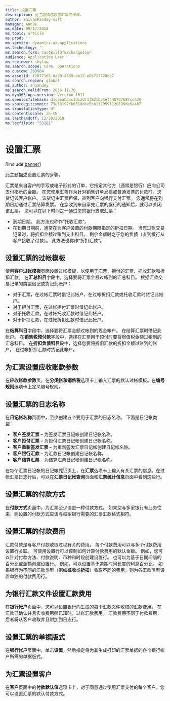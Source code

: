 ```yaml
---
title: 设置汇票
description: 此主题描述设置汇票的步骤。
author: ShivamPandey-msft
manager: AnnBe
ms.date: 09/17/2018
ms.topic: article
ms.prod: ''
ms.service: dynamics-ax-applications
ms.technology: ''
ms.search.form: CustBillOfExchangeJour
audience: Application User
ms.reviewer: shylaw
ms.search.scope: Core, Operations
ms.custom: 269964
ms.assetid: f2077165-da90-4359-ab12-e05717728dc7
ms.search.region: global
ms.author: shpandey
ms.search.validFrom: 2016-11-30
ms.dyn365.ops.version: Version 1611
ms.openlocfilehash: d1caeaba4c3dc2df1f821ba4e44d0727687cca30
ms.sourcegitcommit: 73e10192fb6318dee5bb1129591120199de6a487
ms.translationtype: HT
ms.contentlocale: zh-CN
ms.lasthandoff: 12/20/2018
ms.locfileid: "53281"
---
```

# <a name="set-up-bills-of-exchange"></a>设置汇票

[!include [banner](../includes/banner.md)]

此主题描述设置汇票的步骤。

汇票是来自客户的手写或电子形式的订单，它指定其他方（通常是银行）应向公司支付指示的金额。 在您使用汇票作为针对销售订单发票或普通发票的付款时，您贷记该客户帐户。 该贷记由汇票担保，直到客户向银行支付汇票。 您通常将在到期日期通过汇票结算发票。 在您收到来自承兑汇票的银行的通知后，就可以关闭该汇票。 您可以在以下时间之一通过您的银行支取汇票：

-   到期日期。 此方法也称作“托收汇款”。
-   在到期日期前，通常在为客户设置的付款期限指定的折扣日期。 当您过账交易记录时，将折扣金额过账到支出科目。 剩余金额时之于您的负债（直到银行从客户接收了付款）。 此方法也称作“折扣汇款”。

## <a name="set-up-posting-profiles-for-bills-of-exchange"></a>设置汇票的过帐模板

使用**客户过帐模板**页面设置过帐模板，以便用于汇票、拒付的汇票、托收汇款和折扣汇款。 在**汇总科目**字段中，选择要将汇票金额过帐到的汇总科目。 根据汇款交易记录的类型借记或贷记此账户：
-   对于汇票，在过帐汇票时借记此帐户，在过帐折扣汇款或托收汇款时贷记此帐户。
-   对于拒付汇票，在过帐拒付汇票时借记此帐户。
-   对于托收汇款，在过帐托收汇款时借记此帐户。
-   对于折扣汇款，在过帐折扣汇款时借记此帐户。

在**结算科目**字段中，选择要将汇票金额过帐到的现金帐户。 在结算汇票时借记此帐户。 在**销售税预付款**字段中，选择在汇票用于预付时要将增值税金额过帐到的汇总科目。 在**折扣负债科目**段中，选择您要将折旧汇款的折扣金额过账到的账户。 在过帐折扣汇款时贷记此帐户。

## <a name="set-up-accounts-receivable-parameters-for-bills-of-exchange"></a>为汇票设置应收账款参数

在**应收账款参数**页，在**分类帐和销售税**选项卡上输入汇票的默认过帐模板。在**编号规则**选项卡上定义编号规则。

## <a name="set-up-journal-names-for-bills-of-exchange"></a>设置汇票的日志名称


在**日记帐名称**页面中，至少创建五个要用于汇票的日志名称。 下面是日记帐类型：
-   **客户签发汇票** – 为签发汇票日记帐创建日记帐名称。
-   **客户拒付汇票** – 为拒付汇票日记帐创建日记帐名称。
-   **客户重新签发汇票** – 为重新签发汇票日记帐创建日记帐名称。
-   **客户银行汇款** – 为汇款日记帐创建日记帐名称。
-   **客户结算汇票** – 为结算汇票日记帐创建日记帐名称。

在每个汇票日记帐的日记帐凭证页上，在**汇票**选项卡上输入有关汇票的信息。在过帐汇票日志行后，可以在**汇票日记帐查询**页面和**汇票统计信息**页面中看到这些行。

## <a name="set-up-methods-of-payment-for-bills-of-exchange"></a>设置汇票的付款方式

在**付款方式**页面中，为汇票至少设置一种付款方式。 如果您与多家银行有业务往来，则设置的付款方式应该与每家银行需要的汇票汇款格式相符。

## <a name="set-up-payment-fees-for-bills-of-exchange"></a>设置汇票的付款费用

汇款付款是与客户付款收取过程有关的费用。 每个付款费用可以与多个付款费用设置行关联。 可使用设置行可以控制如何计算付款费用的默认金额。 例如，您可以针对付款方法、付款说明、币种和时段创建设置行。 也可以为基于日期间隔的百分比或金额创建设置行。 例如，可以设置基于逾期时间长度的利息百分比。 如果银行为不同的汇款类型（例如**征收**或**折扣**）收取不同的费用，则为各汇款类型设置单独的付款费用行。

## <a name="set-up-remittance-fees-for-bank-remittance-files"></a>为银行汇款文件设置汇款费用

在**银行帐户**页面中，您可以设置银行向生成的每个汇款文件收取的汇款费用。 在汇款已确认并且实收费用额已知时，过帐汇款费用。 汇款费用不同于付款费用，后者将从客户收取并且附加到日志行。

## <a name="set-up-document-layouts-for-bills-of-exchange"></a>设置汇票的单据版式

在**银行帐户**页面中，单击**设置**，然后指定将为其生成打印的汇票单据的各个银行帐户所需的单据版式。

## <a name="set-up-customers-for-bills-of-exchange"></a>为汇票设置客户

在**客户**页面中的**付款默认值**选项卡上，对于同意通过使用汇票支付的每个客户，您可以设置汇票的默认付款方式。





